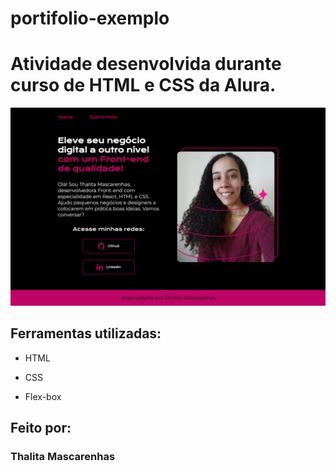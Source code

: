 # portifolio-exemplo



# Atividade desenvolvida durante curso de HTML e CSS da Alura.

![image](https://github.com/Thalita-Lopes/portifolio-exemplo/blob/main/portifolio_alura.png)

## Ferramentas utilizadas:

* HTML

* CSS

* Flex-box

## Feito por:

### Thalita Mascarenhas


